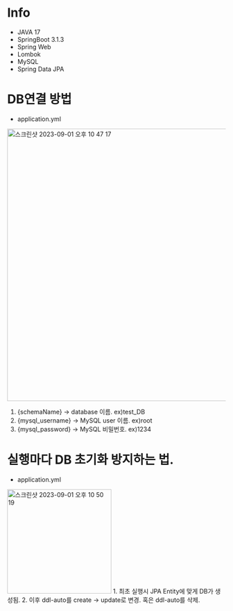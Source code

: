 # Info
- JAVA 17
- SpringBoot 3.1.3
- Spring Web
- Lombok
- MySQL
- Spring Data JPA

# DB연결 방법
- application.yml
<img width="627" alt="스크린샷 2023-09-01 오후 10 47 17" src="https://github.com/KJBig/SpringBoot-Practice/assets/101792740/b8c96df1-0838-4d96-9d2f-1c1b3df981a3">

1. {schemaName} -> database 이름. ex)test_DB
2. {mysql_username} -> MySQL user 이름. ex)root
3. {mysql_password} -> MySQL 비밀번호. ex)1234

# 실행마다 DB 초기화 방지하는 법.
- application.yml
<img width="240" alt="스크린샷 2023-09-01 오후 10 50 19" src="https://github.com/KJBig/SpringBoot-Practice/assets/101792740/a22f97ab-18fe-4752-9f1b-12768fea8d42">
1. 최초 실행시 JPA Entity에 맞게 DB가 생성됨.
2. 이후 ddl-auto를 create -> update로 변경. 혹은 ddl-auto를 삭제.
